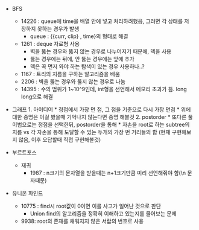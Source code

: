 * BFS
    * 14226 : queue에 time을 배열 안에 넣고 처리하려했음, 그러면 각 상태를 저장하지 못하는 경우가 발생
        * queue : {{curr, clip} , time}의 형태로 해결
    * 1261 : deque 자료형 사용
        * 벽을 뚫는 경우와 뚫지 않는 경우로 나누어지기 때문에, 덱을 사용
        * 뚫는 경우에는 뒤에, 안 뚫는 경우에는 앞에 추가
        * 덱은 꼭 먼저 와야 하는 탐색이 있는 경우 사용하나..?
    * 1167 : 트리의 지름을 구하는 알고리즘을 배움 
    * 2206 : 벽을 뚫는 경우와 뚫지 않는 경우로 나눔
    * 14395 : 수의 범위가 1~10^9인데, int형을 선언해서 메모리 초과가 뜸. long long으로 해결
* 그래프
        1. 아이디어
            * 정점에서 가장 먼 점, 그 점을 기준으로 다시 가장 먼점
            * 위에 대한 증명은 이걸 봤을때 기억나지 않는다면 증명 해볼것
        2. postorder
            * 또다른 풀이법으로는 정점을 선택한뒤, postorder을 통해 
            * 자손을 root로 하는 subtree의 지름 vs 각 자손을 통해 도달할 수 있는 두개의 가장 먼 거리들의 합 (현재 구현해보지 않음, 이후 오답할때 직접 구현해볼것)

* 부르트포스
    * 재귀
        * 1987 : n크기의 문자열을 받을때는 n+1크기만큼 미리 선언해줘야 함(\n 문자때문)

* 유니온 파인드
    * 10775 : find시 root값이 0이면 이를 사고가 일어난 것으로 판단
        * Union find의 알고리즘을 정확히 이해하고 있는지를 물어보는 문제
    * 9938: root의 존재를 채워지지 않은 서랍의 번호로 사용